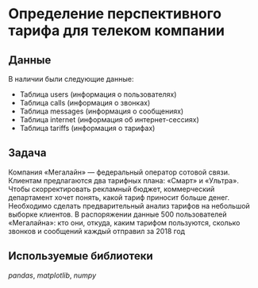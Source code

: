 # Определение перспективного тарифа для телеком компании


## Данные

В наличии были следующие данные:
- Таблица users (информация о пользователях)
- Таблица calls (информация о звонках)
- Таблица messages (информация о сообщениях)
- Таблица internet (информация об интернет-сессиях)
- Таблица tariffs (информация о тарифах)

## Задача

Компания «Мегалайн» — федеральный оператор сотовой связи.
Клиентам предлагаются два тарифных плана: «Смарт» и «Ультра». Чтобы скорректировать рекламный бюджет, коммерческий департамент хочет
понять, какой тариф приносит больше денег.
Необходимо сделать предварительный анализ тарифов на небольшой выборке клиентов. В распоряжении данные 500 пользователей «Мегалайна»:
кто они, откуда, каким тарифом пользуются, сколько звонков и сообщений каждый отправил за 2018 год

## Используемые библиотеки

*pandas*, *matplotlib*, *numpy*

